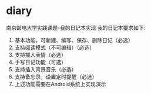 # diary
南京邮电大学实践课题-我的日记本实现
我的日记本要求如下:
1. 基本功能，可新建、编写、保存、删除日记（必选）
2. 支持阅读模式（不可编辑）（必选）
3. 支持插入表情（必选）
4. 手写日记功能（可选）
5. 支持插入背景音乐（必选）
6. 支持备忘录，设置定时提醒（必选）
7. 上述功能需要在Android系统上实现演示


